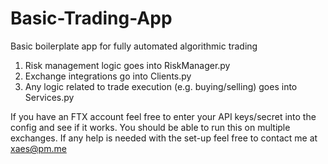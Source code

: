 # Basic-Trading-App

Basic boilerplate app for fully automated algorithmic trading

1. Risk management logic goes into RiskManager.py
2. Exchange integrations go into Clients.py
3. Any logic related to trade execution (e.g. buying/selling) goes into Services.py

If you have an FTX account feel free to enter your API keys/secret into the config and see if it works. You should be able to run this on multiple exchanges. If any help is needed with the set-up feel free to contact me at xaes@pm.me
